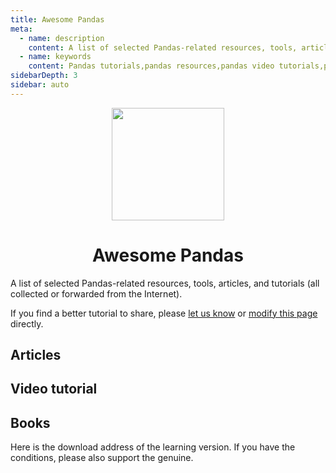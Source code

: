 ```yaml
---
title: Awesome Pandas
meta:
  - name: description
    content: A list of selected Pandas-related resources, tools, articles, and tutorials (all collected or forwarded from the Internet).
  - name: keywords
    content: Pandas tutorials,pandas resources,pandas video tutorials,pandas materials,pandas books
sidebarDepth: 3
sidebar: auto
---
```


<p></p>
<p></p>
<center>
<img style="width: 180px" src="/logo_awesome.svg">
<h1>Awesome Pandas</h1>
</center>

A list of selected Pandas-related resources, tools, articles, and tutorials (all collected or forwarded from the Internet).

If you find a better tutorial to share, please [let us know]((https://github.com/teadocs/pandas-cn/issues)) or [modify this page]((https://github.com/teadocs/pandas-cn/edit/master/docs/awesome/README.md)) directly.

## Articles

<awesome :data="[
  {
    tag: '知乎',
    name: 'pandas 练习题大全',
    href: 'https://zhuanlan.zhihu.com/p/69371799'
  },
  {
    tag: '知乎',
    name: 'pandas 的常用 API 速查手册',
    href: 'https://zhuanlan.zhihu.com/p/25630700'
  },
  {
    tag: '知乎',
    name: '23种pandas核心操作，你需要过一遍吗？',
    href: 'https://zhuanlan.zhihu.com/p/43018099'
  },
  {
    tag: '知乎',
    name: '如何用 python 和 pandas 分析犯罪记录开放数据？',
    href: 'https://zhuanlan.zhihu.com/p/58314015'
  },
  {
    tag: '简书',
    name: '译:理解pandas中的tansform函数',
    href: 'https://www.jianshu.com/p/20f15354aedd'
  },
  {
    tag: '简书',
    name: '超好用的 pandas 之 groupby',
    href: 'https://www.jianshu.com/p/42f1d2909bb6'
  },
  {
    tag: '简书',
    name: 'pandas进阶（groupby,agg,apply）',
    href: 'https://www.jianshu.com/p/f035cc608293'
  },
  {
    tag: '简书',
    name: 'pandas.DataFrame删除行和列',
    href: 'https://www.jianshu.com/p/67e67c7034f6'
  },
  {
    tag: '简书',
    name: 'pandas实现Hive中的窗口函数',
    href: 'https://www.jianshu.com/p/6ef54e943ad0'
  },
  {
    tag: 'CSDN',
    name: 'pandas常用知识点总结',
    href: 'https://blog.csdn.net/wangpei1949/article/details/80472000'
  },
  {
    tag: 'CSDN',
    name: '使用pandas读取文件',
    href: 'https://blog.csdn.net/sinat_29957455/article/details/79054126'
  },
  {
    tag: 'CSDN',
    name: 'pandas 中的 series',
    href: 'https://blog.csdn.net/zhangzejia/article/details/79558399'
  },
  {
    tag: '博客园',
    name: 'python数据分析之pandas学习',
    href: 'https://www.cnblogs.com/nxld/p/6058591.html'
  },
  {
    tag: '博客园',
    name: '用scikit-learn和pandas学习线性回归',
    href: 'https://www.cnblogs.com/pinard/p/6016029.html'
  },
  {
    tag: '博客园',
    name: 'pandas基础（附思维导图）',
    href: 'https://www.cnblogs.com/woaielf/p/5566820.html'
  },
  {
    tag: '微信公号',
    name: 'pandas学习笔记详版',
    href: 'https://mp.weixin.qq.com/s/GPaSz4viebOik_XeGMmq4A'
  },
  {
    tag: '微信公号',
    name: 'pandas爬取历史天气数据',
    href: 'https://mp.weixin.qq.com/s/BBR2JvvRmjPVCODWjI7BkQ'
  },
  {
    tag: '微信公号',
    name: '10个提高工作效率的pandas小技巧',
    href: 'https://mp.weixin.qq.com/s/cH7glwk_YrBJ-48tY-hnFQ'
  },
  {
    tag: '微信公号',
    name: '23种pandas核心操作',
    href: 'https://mp.weixin.qq.com/s/L95slIQ8so5IWpIpy7ZHEQ'
  },
  {
    tag: '程序员虾说',
    name: 'pandas 系列教程',
    href: 'http://www.ysir308.com/archives/category/tutorial/pandas-tutorial'
  }
]"></awesome>

## Video tutorial

<awesome :data="[
  {
    tag: 'bilibili',
    name: 'numpy & pandas (莫烦 python 数据处理教程)',
    href: 'https://www.bilibili.com/video/av16378934?from=search&seid=15880205862713615709'
  },
  {
    tag: 'bilibili',
    name: '【全30集】使用 pandas 进行数据分析：Data analysis in Python with pandas',
    href: 'https://www.bilibili.com/video/av6785636?from=search&seid=15880205862713615709'
  },
  {
    tag: 'bilibili',
    name: 'python进阶-pandas数据分析库',
    href: 'https://www.bilibili.com/video/av38356551?from=search&seid=15880205862713615709'
  },
  {
    tag: 'bilibili',
    name: 'python数据分析模块 pandas教程 实战教程',
    href: 'https://www.bilibili.com/video/av48461259?from=search&seid=15880205862713615709'
  },
  {
    tag: 'bilibili',
    name: 'pandas数据科学最佳实践 by Kevin Markham',
    href: 'https://www.bilibili.com/video/av53400543?from=search&seid=11913881822934039260'
  }
]"></awesome>

## Books

Here is the download address of the learning version. If you have the conditions, please also support the genuine.

<awesome :data="[
  {
    tag: '百度网盘',
    name: '《利用Python进行数据分析(第二版)》高清中文版PDF+高清英文版PDF',
    href: 'https://pan.baidu.com/s/1K3DjJ9S1S3AxpacEElNF9Q'
  }
]"></awesome>
